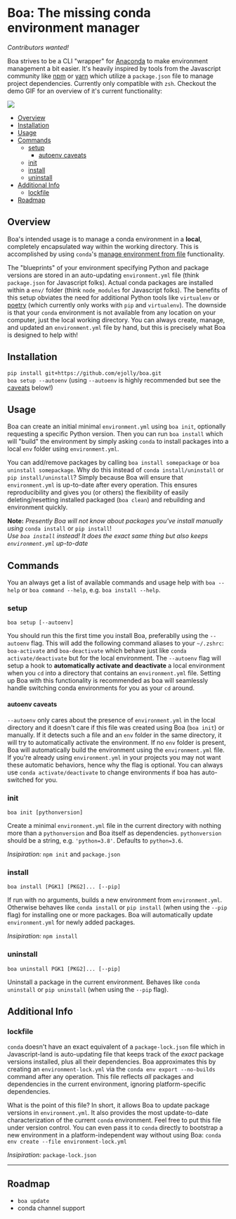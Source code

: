# Boa: The missing conda environment manager

*Contributors wanted!*

Boa strives to be a CLI "wrapper" for [Anaconda](https://anaconda.org/) to make environment management a bit easier. It's heavily inspired by tools from the Javascript community like [npm](https://www.npmjs.com/) or [yarn](https://yarnpkg.com/) which utilize a `package.json` file to manage project dependencies. Currently only compatible with `zsh`. Checkout the demo GIF for an overview of it's current functionality:   

![](boa.gif)

- [Overview](#overview)
- [Installation](#installation)
- [Usage](#usage)
- [Commands](#commands)
  - [setup](#setup)
    - [autoenv caveats](#autoenv-caveats)
  - [init](#init)
  - [install](#install)
  - [uninstall](#uninstall)
- [Additional Info](#additional-info)
  - [lockfile](#lockfile)
- [Roadmap](#roadmap)

## Overview

Boa's intended usage is to manage a conda environment in a **local**, completely encapsulated way within the working directory. This is accomplished by using `conda`'s [manage environment from file](https://docs.conda.io/projects/conda/en/latest/user-guide/tasks/manage-environments.html#creating-an-environment-from-an-environment-yml-file) functionality.


The "blueprints" of your environment specifying Python and package versions are stored in an auto-updating `environment.yml` file (think `package.json` for Javascript folks). Actual conda packages are installed within a `env/` folder (think `node_modules` for Javascript folks). The benefits of this setup obviates the need for additional Python tools like `virtualenv` or [poetry](https://python-poetry.org/) (which currently only works with `pip` and `virtualenv`). The downside is that your `conda` environment is not available from any location on your computer, just the local working directory. You can always create, manage, and updated an `environment.yml` file by hand, but this is precisely what Boa is designed to help with!

## Installation

`pip install git+https://github.com/ejolly/boa.git`  
`boa setup --autoenv`  (using `--autoenv` is highly recommended but see the [caveats](#autoenv-caveats) below!)


## Usage

Boa can create an initial minimal `environment.yml` using `boa init`, optionally requesting a specific Python version. Then you can run `boa install` which will "build" the environment by simply asking `conda` to install packages into a local `env` folder using `environment.yml`. 

You can add/remove packages by calling `boa install somepackage` or `boa uninstall somepackage`. Why do this instead of `conda install/uninstall` or `pip install/uninstall`? Simply because Boa will ensure that `environment.yml` is up-to-date after every operation. This ensures reproducibility and gives you (or others) the flexibility of easily deleting/resetting installed packaged (`boa clean`) and rebuilding and environment quickly. 

**Note:** *Presently Boa will not know about packages you've install manually using* `conda install` or `pip install`!  
*Use `boa install` instead! It does the exact same thing but also keeps `environment.yml` up-to-date*

## Commands

You an always get a list of available commands and usage help with `boa --help` or `boa command --help`, e.g. `boa install --help`.


### setup

`boa setup [--autoenv]`

You should run this the first time you install Boa, preferablly using the `--autoenv` flag. This will add the following command aliases to your `~/.zshrc`: `boa-activate` and `boa-deactivate` which behave just like `conda activate/deactivate` but for the local environment. The `--autoenv` flag will setup a hook to **automatically activate and deactivate** a local environment when you `cd` into a directory that contains an `environment.yml` file. Setting up Boa with this functionality is recommended as boa will seamlessly handle switching conda environments for you as your `cd` around. 

#### autoenv caveats

`--autoenv` only cares about the presence of `environment.yml` in the local directory and it doesn't care if this file was created using Boa (`boa init`) or manually. If it detects such a file and an `env` folder in the same directory, it will try to automatically activate the environment. If no `env` folder is present, Boa will automatically build the environment using the `environment.yml` file. If you're already using `environment.yml` in your projects you may not want these automatic behaviors, hence why the flag is optional. You can always use `conda activate/deactivate` to change environments if boa has auto-switched for you.

### init

`boa init [pythonversion]`  

Create a minimal `environment.yml` file in the current directory with nothing more than a `pythonversion` and Boa itself as dependencies. `pythonversion` should be a string, e.g. `'python=3.8'`. Defaults to `python=3.6`.  

*Insipiration:* `npm init` and `package.json`

### install

`boa install [PGK1] [PKG2]... [--pip]`

If run with no arguments, builds a new environment from `environment.yml`. Otherwise behaves like `conda install` or `pip install` (when using the `--pip` flag) for installing one or more packages. Boa will automatically update `environment.yml` for newly added packages. 

*Insipiration:* `npm install`

### uninstall

`boa uninstall PGK1 [PKG2]... [--pip]`

Uninstall a package in the current environment. Behaves like `conda uninstall` or `pip uninstall` (when using the `--pip` flag). 

## Additional Info  

### lockfile  

`conda` doesn't have an exact equivalent of a `package-lock.json` file which in Javascript-land is auto-updating file that keeps track of the *exact* package versions installed, plus all their dependencies. Boa approximates this by creating an `environment-lock.yml` via the `conda env export --no-builds` command after any operation. This file reflects *all* packages and dependencies in the current environment, ignoring platform-specific dependencies. 

What is the point of this file? In short, it allows Boa to update package versions in `environment.yml`. It also provides the most update-to-date characterization of the current `conda` environment. Feel free to put this file under version control. You can even pass it to `conda` directly to bootstrap a new environment in a platform-independent way without using Boa: `conda env create --file environment-lock.yml`

*Insipiration:* `package-lock.json`

---

## Roadmap

- `boa update`
- conda channel support


